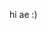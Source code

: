 hi ae :)

<!---
ThaianhHiu/ThaianhHiu is a ✨ special ✨ repository because its `README.md` (this file) appears on your GitHub profile.
You can click the Preview link to take a look at your changes.
--->
